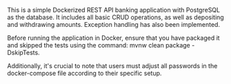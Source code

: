 This is a simple Dockerized REST API banking application with PostgreSQL as the database.
It includes all basic CRUD operations, as well as depositing and withdrawing amounts.
Exception handling has also been implemented.

Before running the application in Docker, ensure that you have packaged it and skipped the tests using the command: mvnw clean package -DskipTests.

Additionally, it's crucial to note that users must adjust all passwords in the docker-compose file according to their specific setup.